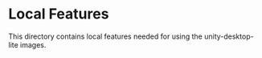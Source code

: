 # Local Features

This directory contains local features needed for using the unity-desktop-lite images.